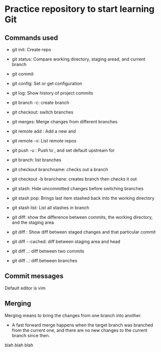# Practice repository to start learning Git
 ## Commands used

 - git init: Create repo
 - git status: Compare working directory, staging aread, and current branch
 - git commit
 - git config: Set or get configuration
 - git log: Show history of project commits
 - git branch -c: create branch
 - git checkout: switch branches
 - git merges: Merge changes from different branches
 - git remote add <remote> <url>: Add a new <remote> and <url>
 - git remote -v: List remote repos
 - git push -u <remote> <branch>: Push <branch> to <remote>, and set default upstream for <branch>
 - git branch: list branches
 - git checkout branchname: checks out a branch
 - git checkout -b branchane: creates branch then checks it out
 - git stash: Hide uncommitted changes before switching branches
 - git stash pop: Brings last item stashed back into the working directory
 - git stash list: List all stashes in branch

 - git diff: show the difference between commits, the working directory, and the staging area
 - git diff <commit>: Show diff between staged changes and that particular commit
 - git diff --cached: diff between staging area and head
 - git diff <commitA>..<commitB>: diff between two commits
 - git diff <branchA>..<branchB>: diff between branches

 ## Commit messages
 Default editor is vim

## Merging
Merging means to bring the changes from one branch into another.

- A fast forward merge happens when the target branch was branched from the current one, and there are no new changes to the current branch since then.

blah blah blah
